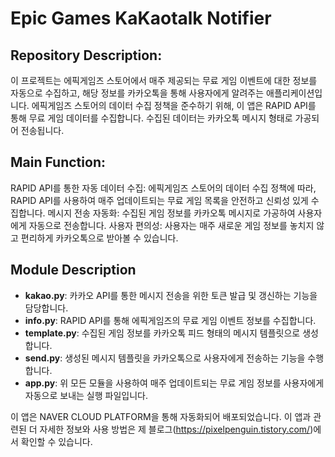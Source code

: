 # Epic Games KaKaotalk Notifier
## Repository Description:

이 프로젝트는 에픽게임즈 스토어에서 매주 제공되는 무료 게임 이벤트에 대한 정보를 자동으로 수집하고, 해당 정보를 카카오톡을 통해 사용자에게 알려주는 애플리케이션입니다. 에픽게임즈 스토어의 데이터 수집 정책을 준수하기 위해, 이 앱은 RAPID API를 통해 무료 게임 데이터를 수집합니다. 수집된 데이터는 카카오톡 메시지 형태로 가공되어 전송됩니다.

## Main Function:

RAPID API를 통한 자동 데이터 수집: 에픽게임즈 스토어의 데이터 수집 정책에 따라, RAPID API를 사용하여 매주 업데이트되는 무료 게임 목록을 안전하고 신뢰성 있게 수집합니다.
메시지 전송 자동화: 수집된 게임 정보를 카카오톡 메시지로 가공하여 사용자에게 자동으로 전송합니다.
사용자 편의성: 사용자는 매주 새로운 게임 정보를 놓치지 않고 편리하게 카카오톡으로 받아볼 수 있습니다.

## Module Description
- **kakao.py**: 카카오 API를 통한 메시지 전송을 위한 토큰 발급 및 갱신하는 기능을 담당합니다.
- **info.py**: RAPID API를 통해 에픽게임즈의 무료 게임 이벤트 정보를 수집합니다.
- **template.py**: 수집된 게임 정보를 카카오톡 피드 형태의 메시지 템플릿으로 생성합니다.
- **send.py**: 생성된 메시지 템플릿을 카카오톡으로 사용자에게 전송하는 기능을 수행합니다.
- **app.py**: 위 모든 모듈을 사용하여 매주 업데이트되는 무료 게임 정보를 사용자에게 자동으로 보내는 실행 파일입니다.


이 앱은 NAVER CLOUD PLATFORM을 통해 자동화되어 배포되었습니다. 이 앱과 관련된 더 자세한 정보와 사용 방법은 제 블로그(https://pixelpenguin.tistory.com/)에서 확인할 수 있습니다.
